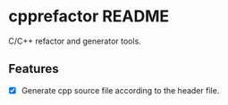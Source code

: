 # cpprefactor README

C/C++ refactor and generator tools.

## Features

- [x] Generate cpp source file according to the header file.